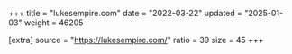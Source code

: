 +++
title = "lukesempire.com"
date = "2022-03-22"
updated = "2025-01-03"
weight = 46205

[extra]
source = "https://lukesempire.com/"
ratio = 39
size = 45
+++
